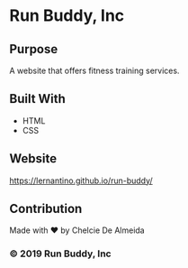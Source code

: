 # Run Buddy, Inc

## Purpose
A website that offers fitness training services.

## Built With
* HTML
* CSS

## Website
https://lernantino.github.io/run-buddy/

## Contribution
Made with ❤️    by Chelcie De Almeida

### &copy; 2019 Run Buddy, Inc
